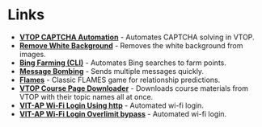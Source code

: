# Links

- [**VTOP CAPTCHA Automation**](https://github.com/tarun-ainampudi/Python/tree/main/auto-js/WebAutomation) - Automates CAPTCHA solving in VTOP.  
- [**Remove White Background**](https://github.com/tarun-ainampudi/Python/tree/main/ImageProcessing) - Removes the white background from images.  
- [**Bing Farming (CLI)**](https://github.com/tarun-ainampudi/Python/blob/main/bing-points/bpc.py) - Automates Bing searches to farm points.  
- [**Message Bombing**](https://github.com/tarun-ainampudi/Python/blob/main/Prep/MB.py) - Sends multiple messages quickly.  
- [**Flames**](https://github.com/tarun-ainampudi/Python/blob/main/Prep/Flames.py) - Classic FLAMES game for relationship predictions.  
- [**VTOP Course Page Downloader**](https://github.com/tarun-ainampudi/Python/blob/main/auto-js/WebAutomation/coursepage_download_v2.js) - Downloads course materials from VTOP with their topic names all at once.  
- [**VIT-AP Wi-Fi Login Using http**](https://github.com/tarun-ainampudi/Python/blob/main/Wi-Fi/t2.py) - Automated wi-fi login.
- [**VIT-AP Wi-Fi Login Overlimit bypass**](auto-js/wifi-login.py) - Automated wi-fi login.
